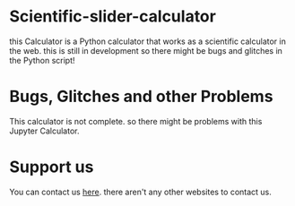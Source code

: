 # Scientific-slider-calculator
this Calculator is a Python calculator that works as a scientific calculator in the web. this is still in development so there might be bugs and glitches in the Python script!
# Bugs, Glitches and other Problems
This calculator is not complete. so there might be problems with this Jupyter Calculator.
# Support us
You can contact us [here](https://free-5333936.webadorsite.com/). there aren't any other websites to contact us.
